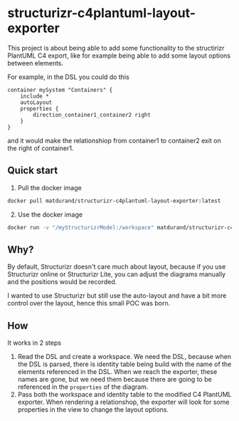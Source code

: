 #  structurizr-c4plantuml-layout-exporter

This project is about being able to add some functionality to the structirizr PlantUML C4 export, like for example being able to add some layout options between elements.

For example, in the DSL you could do this
```
container mySystem "Containers" {
    include *
    autoLayout
    properties {
        direction_container1_container2 right
    }
}
```
and it would make the relationshiop from container1 to container2 exit on the right of container1.

## Quick start

1. Pull the docker image
```bash
docker pull matdurand/structurizr-c4plantuml-layout-exporter:latest
```

2. Use the docker image
```bash
docker run -v "/myStructurizrModel:/workspace" matdurand/structurizr-c4plantuml-layout-exporter:latest /workspace/workspace.dsl /workspace/generated
```

## Why?

By default, Structurizr doesn't care much about layout, because if you use Structurizr online or Structurizr Lite, you can adjust the diagrams manually and the positions would be recorded.

I wanted to use Structurizr but still use the auto-layout and have a bit more control over the layout, hence this small POC was born.


## How

It works in 2 steps

1. Read the DSL and create a workspace. We need the DSL, because when the DSL is parsed, there is identity table being build with the name of the elements referenced in the DSL. When we reach the exporter, these names are gone, but we need them because there are going to be referenced in the `properties` of the diagram.
2. Pass both the workspace and identity table to the modified C4 PlantUML exporter. When rendering a relationshop, the exporter will look for some properties in the view to change the layout options.

